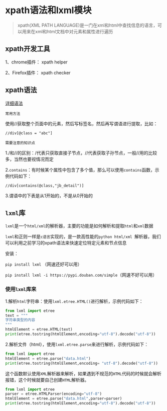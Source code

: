 # xpath语法和lxml模块

> xpath(XML PATH LANGUAGE)是一门在xml和html中查找信息的语言，可以用来在xml和html文档中对元素和属性进行遍历

## xpath开发工具

1、chrome插件： xpath helper

2、Firefox插件： xpath checker

## xpath语法
[详细语法](https://www.runoob.com/xpath/xpath-syntax.html)

`常用方法`

使用//获取整个页面中的元素，然后写标签名，然后再写谓语进行提取，比如：
```xpath
//div[@class = "abc"]
```

`需要注意的知识点`

1./和//的区别：/代表只获取直接子节点，//代表获取子孙节点，一般//用的比较多，当然也要视情况而定

2.`contains`：有时候某个属性中包含了多个值，那么可以使用`contains`函数，示例代码如下：
```xpath
//div[contains(@class,"jb_detail")]
```

3.谓语中的下表是从1开始的，不是从0开始的


## `lxml`库

`lxml`是一个`html/xml`的解析器，主要的功能是如何解析和提取`html`和`xml`数据

`lxml`和正则一样是`c语言`实现的，是一款高性能的`python html/xml `解析器，我们可以利用之前学习的xpath语法来快速定位特定元素和节点信息

安装：

`pip install lxml` （网速还好可以用）

`pip install lxml -i https://pypi.douban.com/simple`（网速不好可以用）

### 使用`lxml`库来

1.解析`html`字符串：使用`lxml.etree.HTML()`进行解析，示例代码如下：
```python
from lxml import etree
text = """
字符串类型的内容
"""
htmlElement = etree.HTML(text)
print(etree.tostring(htmlElement,encoding="utf-8").decode("utf-8"))

```
2.解析文件（html），使用`lxml.etree.parse`来进行解析，示例代码如下：
```python
from lxml import etree
htmlElement = etree.parse("data.html")
print(etree.tostring(htmlElement,encoding= "utf-8").decode("utf-8"))
```
这个函数默认使用`XML`解析器来解析，如果遇到不规范的`HTML`代码的时候就会解析报错，这个时候就要自己创建`HTML`解析器。
```python
from lxml import etree
parser = etree.HTMLParser(encoding="utf-8")
htmlElement = etree.parse("data.html",parser=parser)
print(etree.tostring(htmlElement,encoding="utf-8").decode("utf-8"))
```
